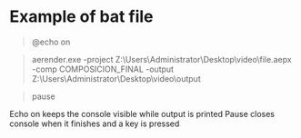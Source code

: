 
# Example of bat file

>@echo on

>aerender.exe -project Z:\Users\Administrator\Desktop\video\file.aepx -comp COMPOSICION_FINAL -output Z:\Users\Administrator\Desktop\video\output

>pause

Echo on keeps the console visible while output is printed
Pause closes console when it finishes and a key is pressed
